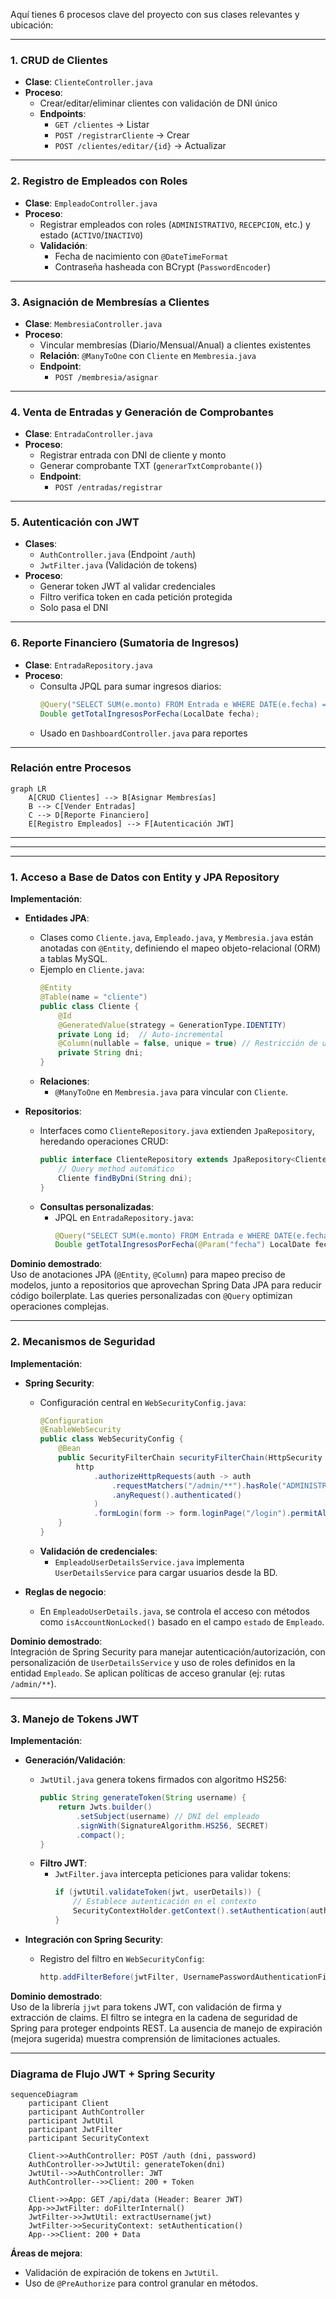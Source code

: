 Aquí tienes 6 procesos clave del proyecto con sus clases relevantes y ubicación:

---

### **1. CRUD de Clientes**  
- **Clase**: `ClienteController.java`  
- **Proceso**:  
  - Crear/editar/eliminar clientes con validación de DNI único  
  - **Endpoints**:  
    - `GET /clientes` → Listar  
    - `POST /registrarCliente` → Crear  
    - `POST /clientes/editar/{id}` → Actualizar  

---

### **2. Registro de Empleados con Roles**  
- **Clase**: `EmpleadoController.java`  
- **Proceso**:  
  - Registrar empleados con roles (`ADMINISTRATIVO`, `RECEPCION`, etc.) y estado (`ACTIVO`/`INACTIVO`)  
  - **Validación**:  
    - Fecha de nacimiento con `@DateTimeFormat`  
    - Contraseña hasheada con BCrypt (`PasswordEncoder`)  

---

### **3. Asignación de Membresías a Clientes**  
- **Clase**: `MembresiaController.java`  
- **Proceso**:  
  - Vincular membresías (Diario/Mensual/Anual) a clientes existentes  
  - **Relación**: `@ManyToOne` con `Cliente` en `Membresia.java`  
  - **Endpoint**:  
    - `POST /membresia/asignar`  

---

### **4. Venta de Entradas y Generación de Comprobantes**  
- **Clase**: `EntradaController.java`  
- **Proceso**:  
  - Registrar entrada con DNI de cliente y monto  
  - Generar comprobante TXT (`generarTxtComprobante()`)  
  - **Endpoint**:  
    - `POST /entradas/registrar`  

---

### **5. Autenticación con JWT**  
- **Clases**:  
  - `AuthController.java` (Endpoint `/auth`)  
  - `JwtFilter.java` (Validación de tokens)  
- **Proceso**:  
  - Generar token JWT al validar credenciales  
  - Filtro verifica token en cada petición protegida  
  - Solo pasa el DNI

---

### **6. Reporte Financiero (Sumatoria de Ingresos)**  
- **Clase**: `EntradaRepository.java`  
- **Proceso**:  
  - Consulta JPQL para sumar ingresos diarios:  
    ```java
    @Query("SELECT SUM(e.monto) FROM Entrada e WHERE DATE(e.fecha) = :fecha")
    Double getTotalIngresosPorFecha(LocalDate fecha);
    ```  
  - Usado en `DashboardController.java` para reportes  

---

### Relación entre Procesos  
```mermaid
graph LR
    A[CRUD Clientes] --> B[Asignar Membresías]
    B --> C[Vender Entradas]
    C --> D[Reporte Financiero]
    E[Registro Empleados] --> F[Autenticación JWT]
```


---
---
---




### **1. Acceso a Base de Datos con Entity y JPA Repository**
**Implementación**:  
- **Entidades JPA**:  
  - Clases como `Cliente.java`, `Empleado.java`, y `Membresia.java` están anotadas con `@Entity`, definiendo el mapeo objeto-relacional (ORM) a tablas MySQL.  
  - Ejemplo en `Cliente.java`:
    ```java
    @Entity
    @Table(name = "cliente")
    public class Cliente {
        @Id
        @GeneratedValue(strategy = GenerationType.IDENTITY)
        private Long id;  // Auto-incremental
        @Column(nullable = false, unique = true) // Restricción de unicidad
        private String dni;
    }
    ```
  - **Relaciones**:  
    - `@ManyToOne` en `Membresia.java` para vincular con `Cliente`.

- **Repositorios**:  
  - Interfaces como `ClienteRepository.java` extienden `JpaRepository`, heredando operaciones CRUD:
    ```java
    public interface ClienteRepository extends JpaRepository<Cliente, Long> {
        // Query method automático
        Cliente findByDni(String dni); 
    }
    ```
  - **Consultas personalizadas**:  
    - JPQL en `EntradaRepository.java`:
      ```java
      @Query("SELECT SUM(e.monto) FROM Entrada e WHERE DATE(e.fecha) = :fecha")
      Double getTotalIngresosPorFecha(@Param("fecha") LocalDate fecha);
      ```

**Dominio demostrado**:  
Uso de anotaciones JPA (`@Entity`, `@Column`) para mapeo preciso de modelos, junto a repositorios que aprovechan Spring Data JPA para reducir código boilerplate. Las queries personalizadas con `@Query` optimizan operaciones complejas.

---

### **2. Mecanismos de Seguridad**
**Implementación**:  
- **Spring Security**:  
  - Configuración central en `WebSecurityConfig.java`:
    ```java
    @Configuration
    @EnableWebSecurity
    public class WebSecurityConfig {
        @Bean
        public SecurityFilterChain securityFilterChain(HttpSecurity http) throws Exception {
            http
                .authorizeHttpRequests(auth -> auth
                    .requestMatchers("/admin/**").hasRole("ADMINISTRATIVO") // Autorización por roles
                    .anyRequest().authenticated()
                )
                .formLogin(form -> form.loginPage("/login").permitAll());
        }
    }
    ```
  - **Validación de credenciales**:  
    - `EmpleadoUserDetailsService.java` implementa `UserDetailsService` para cargar usuarios desde la BD.

- **Reglas de negocio**:  
  - En `EmpleadoUserDetails.java`, se controla el acceso con métodos como `isAccountNonLocked()` basado en el campo `estado` de `Empleado`.

**Dominio demostrado**:  
Integración de Spring Security para manejar autenticación/autorización, con personalización de `UserDetailsService` y uso de roles definidos en la entidad `Empleado`. Se aplican políticas de acceso granular (ej: rutas `/admin/**`).

---

### **3. Manejo de Tokens JWT**
**Implementación**:  
- **Generación/Validación**:  
  - `JwtUtil.java` genera tokens firmados con algoritmo HS256:
    ```java
    public String generateToken(String username) {
        return Jwts.builder()
            .setSubject(username) // DNI del empleado
            .signWith(SignatureAlgorithm.HS256, SECRET)
            .compact();
    }
    ```
  - **Filtro JWT**:  
    - `JwtFilter.java` intercepta peticiones para validar tokens:
      ```java
      if (jwtUtil.validateToken(jwt, userDetails)) {
          // Establece autenticación en el contexto
          SecurityContextHolder.getContext().setAuthentication(authToken);
      }
      ```

- **Integración con Spring Security**:  
  - Registro del filtro en `WebSecurityConfig`:
    ```java
    http.addFilterBefore(jwtFilter, UsernamePasswordAuthenticationFilter.class);
    ```

**Dominio demostrado**:  
Uso de la librería `jjwt` para tokens JWT, con validación de firma y extracción de claims. El filtro se integra en la cadena de seguridad de Spring para proteger endpoints REST. La ausencia de manejo de expiración (mejora sugerida) muestra comprensión de limitaciones actuales.

---

### **Diagrama de Flujo JWT + Spring Security**
```mermaid
sequenceDiagram
    participant Client
    participant AuthController
    participant JwtUtil
    participant JwtFilter
    participant SecurityContext

    Client->>AuthController: POST /auth (dni, password)
    AuthController->>JwtUtil: generateToken(dni)
    JwtUtil-->>AuthController: JWT
    AuthController-->>Client: 200 + Token

    Client->>App: GET /api/data (Header: Bearer JWT)
    App->>JwtFilter: doFilterInternal()
    JwtFilter->>JwtUtil: extractUsername(jwt)
    JwtFilter->>SecurityContext: setAuthentication()
    App-->>Client: 200 + Data
```


**Áreas de mejora**:  
- Validación de expiración de tokens en `JwtUtil`.  
- Uso de `@PreAuthorize` para control granular en métodos.  

